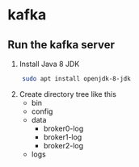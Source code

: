 # kafka
## Run the kafka server
1. Install Java 8 JDK
```bash
    sudo apt install openjdk-8-jdk
```

2. Create directory tree like this
    - bin
    - config
    - data
        - broker0-log
        - broker1-log
        - broker2-log
    - logs